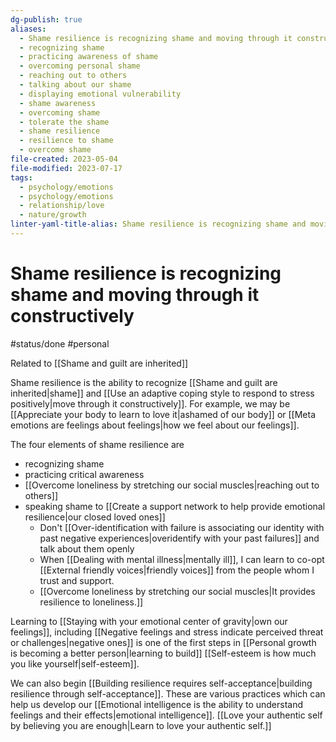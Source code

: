 ```yaml
---
dg-publish: true
aliases:
  - Shame resilience is recognizing shame and moving through it constructively
  - recognizing shame
  - practicing awareness of shame
  - overcoming personal shame
  - reaching out to others
  - talking about our shame
  - displaying emotional vulnerability
  - shame awareness
  - overcoming shame
  - tolerate the shame
  - shame resilience
  - resilience to shame
  - overcome shame
file-created: 2023-05-04
file-modified: 2023-07-17
tags:
  - psychology/emotions
  - psychology/emotions
  - relationship/love
  - nature/growth
linter-yaml-title-alias: Shame resilience is recognizing shame and moving through it constructively
---
```


# Shame resilience is recognizing shame and moving through it constructively

#status/done  #personal

Related to [[Shame and guilt are inherited]]

Shame resilience is the ability to recognize [[Shame and guilt are inherited|shame]] and [[Use an adaptive coping style to respond to stress positively|move through it constructively]]. For example, we may be [[Appreciate your body to learn to love it|ashamed of our body]] or [[Meta emotions are feelings about feelings|how we feel about our feelings]].

The four elements of shame resilience are
- recognizing shame
- practicing critical awareness
- [[Overcome loneliness by stretching our social muscles|reaching out to others]]
- speaking shame to [[Create a support network to help provide emotional resilience|our closed loved ones]]
	- Don't [[Over-identification with failure is associating our identity with past negative experiences|overidentify with your past failures]] and talk about them openly
	- When [[Dealing with mental illness|mentally ill]], I can learn to co-opt [[External friendly voices|friendly voices]] from the people whom I trust and support.
	- [[Overcome loneliness by stretching our social muscles|It provides resilience to loneliness.]]

Learning to [[Staying with your emotional center of gravity|own our feelings]], including [[Negative feelings and stress indicate perceived threat or challenges|negative ones]] is one of the first steps in [[Personal growth is becoming a better person|learning to build]] [[Self-esteem is how much you like yourself|self-esteem]].

We can also begin [[Building resilience requires self-acceptance|building resilience through self-acceptance]]. These are various practices which can help us develop our [[Emotional intelligence is the ability to understand feelings and their effects|emotional intelligence]]. [[Love your authentic self by believing you are enough|Learn to love your authentic self.]]